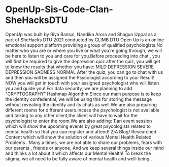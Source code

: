 # OpenUp-Sis-Code-Clan-SheHacksDTU
OpenUp was built by Riya Bansal, Nandika Arora and Shagun Uppal as a part of SheHacks DTU 2021 conducted by CLIMB DTU
Open Up is an online emotional support platform providing a group of qualified psychologists.No matter who you are or where you live or what you’re going through, we will be here to listen to you and care for you.Before  proceeding into chat , you will first be required to give the depression quiz.after the quiz, you will get to know the results that whether you have:
MILD DEPRESSION
SEVERE DEPRESSION
SADNESS
NORMAL
After the quiz, you can go to chat with us and then you will be assigned  the Psycologist according to your Result!
NOW you will get in touch with your assigned psychologist who will listen you and guide you!
For data security, we are planning to add "CRYPTOGRAPHY" Hashmap Algorithm.Since our main purpose is to keep the identity confedential, we will be using this for storing the message without revealing the identity and its chats  as well.We are also preparing different rooms for different users.Incase the psychologist is not available and talking to any other client,the client will have to wait for the psychologist to enter the room.We are also adding:
1)an event session which will show the upcoming events by great psycologists related to mental health so that you can register and attend!
2)A Blog/ Researched Content which will show the solution of various Mental Health Related Problems .
Many a times, we are not able to share our problems, fears with our parents , friends or anyone, And we keep several things inside our mind and thinks a lot about it which affects our Mental Health! To break the stigma, we all need to be fully aware of mental health and well-being .
